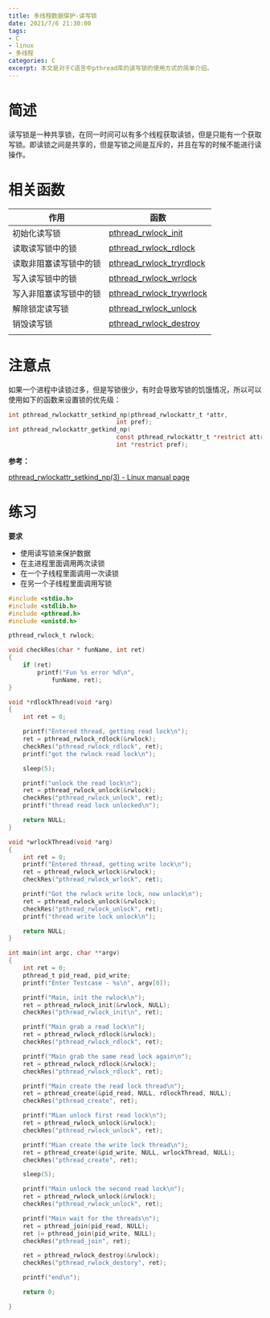 ```yaml
---
title: 多线程数据保护-读写锁
date: 2021/7/6 21:30:00
tags:
- C
- linux
- 多线程
categories: C
excerpt: 本文是对于C语言中pthread库的读写锁的使用方式的简单介绍。
---
```




# 简述

读写锁是一种共享锁，在同一时间可以有多个线程获取读锁，但是只能有一个获取写锁。即读锁之间是共享的，但是写锁之间是互斥的，并且在写的时候不能进行读操作。

# 相关函数



|   作用   |  函数    |
| ---- | ---- |
|   初始化读写锁 | [pthread_rwlock_init ](https://docs.oracle.com/cd/E19253-01/819-7051/6n919hpal/index.html#sync-51)                                                               |
| 读取读写锁中的锁 | [pthread_rwlock_rdlock](https://docs.oracle.com/cd/E19253-01/819-7051/6n919hpal/index.html#sync-65) |
| 读取非阻塞读写锁中的锁 | [pthread_rwlock_tryrdlock](https://docs.oracle.com/cd/E19253-01/819-7051/6n919hpal/index.html#sync-67)[ ](https://docs.oracle.com/cd/E19253-01/819-7051/6n919hpal/index.html#sync-67) |
| 写入读写锁中的锁 | [pthread_rwlock_wrlock](https://docs.oracle.com/cd/E19253-01/819-7051/6n919hpal/index.html#sync-71)[ ](https://docs.oracle.com/cd/E19253-01/819-7051/6n919hpal/index.html#sync-71) |
| 写入非阻塞读写锁中的锁 | [pthread_rwlock_trywrlock](https://docs.oracle.com/cd/E19253-01/819-7051/6n919hpal/index.html#sync-72) |
| 解除锁定读写锁 | [pthread_rwlock_unlock](https://docs.oracle.com/cd/E19253-01/819-7051/6n919hpal/index.html#sync-74)[ ](https://docs.oracle.com/cd/E19253-01/819-7051/6n919hpal/index.html#sync-74) |
| 销毁读写锁 | [pthread_rwlock_destroy](https://docs.oracle.com/cd/E19253-01/819-7051/6n919hpal/index.html#sync-63) |
| | |

# 注意点

如果一个进程中读锁过多，但是写锁很少，有时会导致写锁的饥饿情况，所以可以使用如下的函数来设置锁的优先级：

```c
int pthread_rwlockattr_setkind_np(pthread_rwlockattr_t *attr,
                              int pref);
int pthread_rwlockattr_getkind_np(
                              const pthread_rwlockattr_t *restrict attr,
                              int *restrict pref);
```

**参考：**

[pthread_rwlockattr_setkind_np(3) - Linux manual page](https://man7.org/linux/man-pages/man3/pthread_rwlockattr_setkind_np.3.html)

# 练习

**要求**

- 使用读写锁来保护数据
- 在主进程里面调用两次读锁
- 在一个子线程里面调用一次读锁
- 在另一个子线程里面调用写锁

```c
#include <stdio.h>
#include <stdlib.h>
#include <pthread.h>
#include <unistd.h>

pthread_rwlock_t rwlock;

void checkRes(char * funName, int ret)
{
	if (ret)
		printf("Fun %s error %d\n",
			funName, ret);
}

void *rdlockThread(void *arg)
{
	int ret = 0;

	printf("Entered thread, getting read lock\n");
	ret = pthread_rwlock_rdlock(&rwlock);
	checkRes("pthread_rwlock_rdlock", ret);
	printf("got the rwlock read lock\n");

	sleep(5);

	printf("unlock the read lock\n");
	ret = pthread_rwlock_unlock(&rwlock);
	checkRes("pthread_rwlock_unlock", ret);
	printf("thread read lock unlocked\n");

	return NULL;
}

void *wrlockThread(void *arg)
{
	int ret = 0;
	printf("Entered thread, getting write lock\n");
	ret = pthread_rwlock_wrlock(&rwlock);
	checkRes("pthread_rwlock_wrlock", ret);

	printf("Got the rwlock write lock, now unlock\n");
	ret = pthread_rwlock_unlock(&rwlock);
	checkRes("pthread_rwlock_unlock", ret);
	printf("thread write lock unlock\n");

	return NULL;
}

int main(int argc, char **argv)
{
	int ret = 0;
	pthread_t pid_read, pid_write;
	printf("Enter Testcase - %s\n", argv[0]);

	printf("Main, init the rwlock\n");
	ret = pthread_rwlock_init(&rwlock, NULL);
	checkRes("pthread_rwlock_init\n", ret);

	printf("Main grab a read lock\n");
	ret = pthread_rwlock_rdlock(&rwlock);
	checkRes("pthread_rwlock_rdlock", ret);

	printf("Main grab the same read lock again\n");
	ret = pthread_rwlock_rdlock(&rwlock);
	checkRes("pthread_rwlock_rdlock", ret);

	printf("Main create the read lock thread\n");
	ret = pthread_create(&pid_read, NULL, rdlockThread, NULL);
	checkRes("pthread_create", ret);

	printf("Mian unlock first read lock\n");
	ret = pthread_rwlock_unlock(&rwlock);
	checkRes("pthread_rwlock_unlock", ret);

	printf("Mian create the write lock thread\n");
	ret = pthread_create(&pid_write, NULL, wrlockThread, NULL);
	checkRes("pthread_create", ret);

	sleep(5);

	printf("Main unlock the second read lock\n");
	ret = pthread_rwlock_unlock(&rwlock);
	checkRes("pthread_rwlock_unlock", ret);

	printf("Main wait for the threads\n");
	ret = pthread_join(pid_read, NULL);
	ret |= pthread_join(pid_write, NULL);
	checkRes("pthread_join", ret);

	ret = pthread_rwlock_destroy(&rwlock);
	checkRes("pthread_rwlock_destory", ret);

	printf("end\n");

	return 0;

}
```

